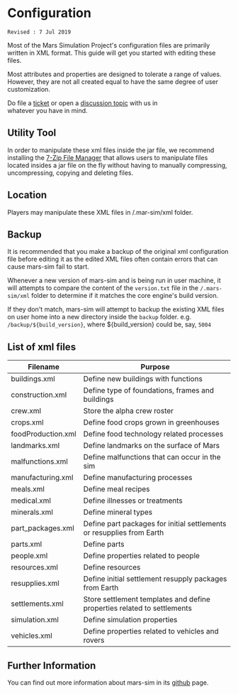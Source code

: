 # Configuration
`Revised : 7 Jul 2019`

Most of the Mars Simulation Project's configuration files are 
primarily written in XML format. This guide will get you 
started with editing these files.

Most attributes and properties are designed to 
tolerate a range of values. However, they are not all 
created equal to have the same degree of user customization. 

Do file a [ticket](https://github.com/mars-sim/mars-sim/issues) or open a [discussion topic](https://github.com/mars-sim/mars-sim/discussions) with us in  
whatever you have in mind.


## Utility Tool

In order to manipulate these xml files inside the jar file, 
we recommend installing the [7-Zip File Manager](https://www.7-zip.org/)
that allows users to manipulate files located insides a jar file 
on the fly without having to manually compressing, uncompressing,
 copying and deleting files.


## Location

Players may manipulate these XML files in /.mar-sim/xml
folder.


## Backup

It is recommended that you make a backup of the original xml 
configuration file before editing it as the edited XML files 
often contain errors that can cause mars-sim fail to start.

Whenever a new version of mars-sim and is being run in user machine, it will attempts to compare the content of the `version.txt` file in the `/.mars-sim/xml` folder to determine if it matches the core engine's build version. 

If they don't match, mars-sim will attempt to backup the existing XML files on user home into a new directory inside the `backup` folder. e.g. `/backup/${build_version}`, where ${build_version} could be, say, `5004`


## List of xml files

| Filename | Purpose |
| --- | --- |
| buildings.xml | Define new buildings with functions |                  
| construction.xml | Define type of foundations, frames and buildings |
| crew.xml | Store the alpha crew roster |
| crops.xml | Define food crops grown in greenhouses |
| foodProduction.xml | Define food technology related processes |
| landmarks.xml | Define landmarks on the surface of Mars |  
| malfunctions.xml | Define malfunctions that can occur in the sim |
| manufacturing.xml | Define manufacturing processes  |
| meals.xml | Define meal recipes |
| medical.xml | Define illnesses or treatments |
| minerals.xml | Define mineral types |
| part_packages.xml | Define part packages for initial settlements or resupplies from Earth |
| parts.xml | Define parts  |
| people.xml | Define properties related to people |
| resources.xml | Define resources |
| resupplies.xml | Define initial settlement resupply packages from Earth |
| settlements.xml | Store settlement templates and define properties related to settlements |           
| simulation.xml | Define simulation properties |
| vehicles.xml | Define properties related to vehicles and rovers |


## Further Information

You can find out more information about mars-sim in its [github](
https://github.com/mars-sim/mars-sim) page.


